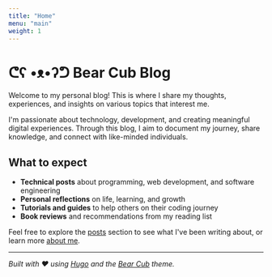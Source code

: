 ```yaml
---
title: "Home"
menu: "main"
weight: 1
---
```


# ᕦʕ •ᴥ•ʔᕤ Bear Cub Blog

Welcome to my personal blog! This is where I share my thoughts, experiences, and insights on various topics that interest me.

I'm passionate about technology, development, and creating meaningful digital experiences. Through this blog, I aim to document my journey, share knowledge, and connect with like-minded individuals.

## What to expect

- **Technical posts** about programming, web development, and software engineering
- **Personal reflections** on life, learning, and growth
- **Tutorials and guides** to help others on their coding journey
- **Book reviews** and recommendations from my reading list

Feel free to explore the [posts](/posts/) section to see what I've been writing about, or learn more [about me](/about/).

---

*Built with ❤️ using [Hugo](https://gohugo.io/) and the [Bear Cub](https://github.com/clente/hugo-bearcub/) theme.*
